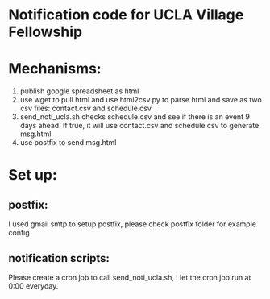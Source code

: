 # Notification code for UCLA Village Fellowship

# Mechanisms:
1. publish google spreadsheet as html
2. use wget to pull html and use html2csv.py to parse html and save as two csv files: contact.csv and schedule.csv
3. send_noti_ucla.sh checks schedule.csv and see if there is an event 9 days ahead. If true, it will use contact.csv and schedule.csv to generate msg.html
4. use postfix to send msg.html

# Set up:
## postfix:
I used gmail smtp to setup postfix, please check postfix folder for example config

## notification scripts:
Please create a cron job to call send_noti_ucla.sh, I let the cron job run at 0:00 everyday.
